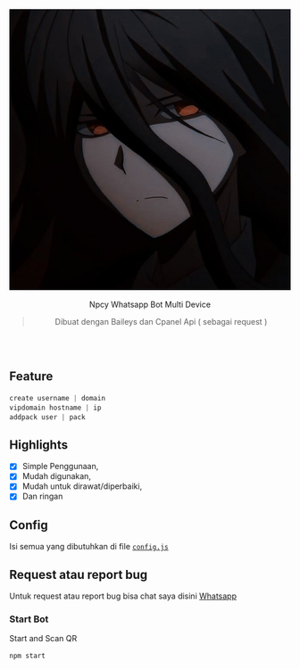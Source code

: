 <img src="assets/logo.jpg">
<p align="center">Npcy Whatsapp Bot Multi Device</p>
<div align="center">

> Dibuat dengan Baileys dan Cpanel Api ( sebagai request ) <br />

</div><br />
<br />

## Feature
```js
create username | domain
vipdomain hostname | ip
addpack user | pack
```

## Highlights

- [x] Simple Penggunaan,
- [x] Mudah digunakan,
- [x] Mudah untuk dirawat/diperbaiki,
- [x] Dan ringan

## Config

Isi semua yang dibutuhkan di file [`config.js`](https://github.com/itszyNPC/whm-whatsapp-bot/blob/main/config.js)<br />

## Request atau report bug

Untuk request atau report bug bisa chat saya disini [Whatsapp](https://wa.me/+62896-5249-1796)

### Start Bot

Start and Scan QR<br />

```bash
npm start
```

